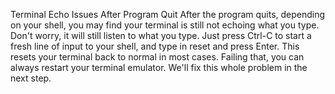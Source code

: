 Terminal Echo Issues After Program Quit
After the program quits, depending on your shell, you may find your terminal is still not echoing what you type. Don't worry, it will still listen to what you type. Just press Ctrl-C to start a fresh line of input to your shell, and type in reset and press Enter. This resets your terminal back to normal in most cases. Failing that, you can always restart your terminal emulator. We'll fix this whole problem in the next step.